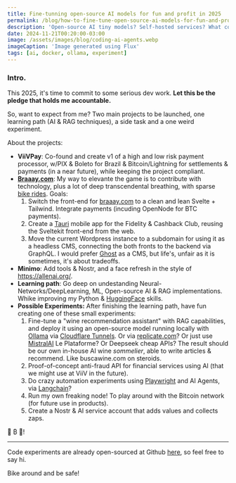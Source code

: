 ```yaml
---
title: Fine-tunning open-source AI models for fun and profit in 2025
permalink: /blog/how-to-fine-tune-open-source-ai-models-for-fun-and-profit/
description: 'Open-source AI tiny models? Self-hosted services? What could go wrong? 😈 A pledge for my 2025 dev experiments.'
date: 2024-11-21T00:20:00-03:00
image: /assets/images/blog/coding-ai-agents.webp
imageCaption: 'Image generated using Flux'
tags: [ai, docker, ollama, experiment]
---
```


### Intro.

This 2025, it's time to commit to some serious dev work.
**Let this be the pledge that holds me accountable.**

So, want to expect from me?
Two main projects to be launched, one learning path (AI & RAG techniques), a side task and a one weird experiment.

About the projects:

- **ViiVPay**: Co-found and create v1 of a high and low risk payment processor, w/PIX & Boleto for Brazil & Bitcoin/Lightning for settlements & payments (in a near future), while keeping the project compliant.
- **[Braaay.com](https://braaay.com)**: My way to elevante the game is to contribute with technology, plus a lot of deep transcendental breathing, with sparse [bike rides](/biking/). Goals:
    1. Switch the front-end for [braaay.com](https://braaay.com) to a clean and lean Svelte + Tailwind. Integrate payments (incuding OpenNode for BTC payments).
    2. Create a [Tauri](https://tauri.app/) mobile app for the Fidelity & Cashback Club, reusing the Sveltekit front-end from the web.
    3. Move the current Wordpress instance to a subdomain for using it as a headless CMS, connecting the both fronts to the backend via GraphQL.
       I would prefer [Ghost](https://ghost.org/) as a CMS, but life's, unfair as it is sometimes, it's about tradeoffs.
- **Minimo**: Add tools & Nostr, and a face refresh in the style of https://allenai.org/.
- **Learning path**: Go deep on undestanding Neural-Networks/DeepLearning, ML, Open-source AI & RAG implementations. Whike improving my Python & [HuggingFace](https://huggingface.co/minimo-io) skills.
- **Possible Experiments:** After finishing the learning path, have fun creating one of these small experiments:
    1. Fine-tune a "wine recommendation assistant" with RAG capabilities, and deploy it using an open-source model running locally with [Ollama](https://ollama.com/) via [Cloudflare Tunnels](https://developers.cloudflare.com/cloudflare-one/connections/connect-networks/). Or via [replicate.com](https://replicate.com/)? Or just use [MistralAI](https://mistral.ai/) Le Plataforme? Or Deepseek cheap APIs?
       The result should be our own in-house AI wine _sommelier_, able to write articles & recommend. Like buscawine.com on steroids.
    2. Proof-of-concept anti-fraud API for financial services using AI (that we might use at ViiV in the future).
    3. Do crazy automation experiments using [Playwright](https://playwright.dev/) and AI Agents, via [Langchain](https://www.langchain.com/)?
    4. Run my own freaking node! To play around with the Bitcoin network (for future use in products).
    5. Create a Nostr & AI service account that adds values and collects zaps.

🤖 ₿ 🚀!

---

Code experiments are already open-sourced at Github [here](https://github.com/minimo-io), so feel free to say hi.

Bike around and be safe!
